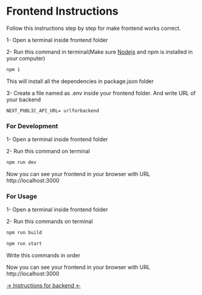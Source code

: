 # Frontend Instructions

Follow this instructions step by step for make frontend works correct.

1- Open a terminal inside frontend folder

2- Run this command in terminal(Make sure [Nodejs](https://nodejs.org/tr) and npm is installed in your computer)

```bash
npm i
```
This will install all the dependencies in package.json folder

3- Create a file named as .env inside your frontend folder. And write URL of your backend

```
NEXT_PUBLIC_API_URL= urlforbackend
```

### For Development

1- Open a terminal inside frontend folder

2- Run this command on terminal

```bash
npm run dev
```
Now you can see your frontend in your browser with URL http://localhost:3000

### For Usage

1- Open a terminal inside frontend folder

2- Run this commands on terminal

```bash
npm run build

npm run start
```
Write this commands in order

Now you can see your frontend in your browser with URL http://localhost:3000

[->  Instructions for backend <-](../backend/README.md)
